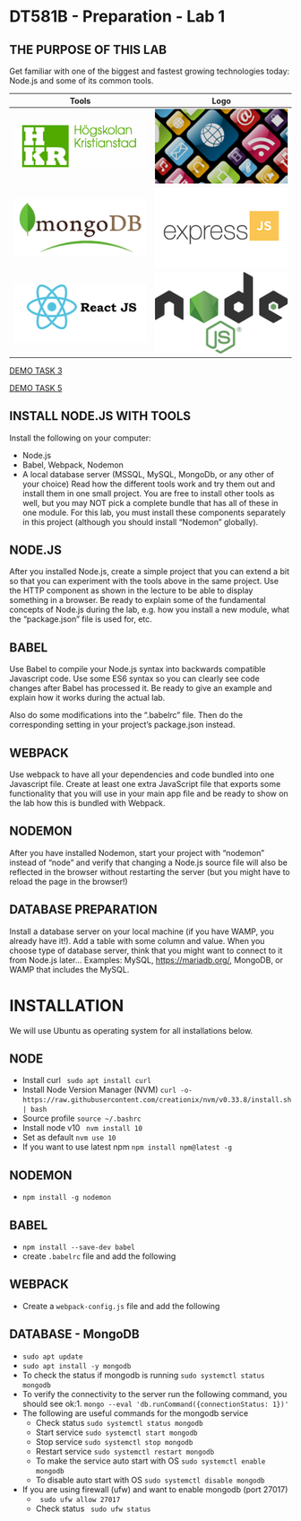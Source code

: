 DT581B - Preparation - Lab 1
=====================================


## THE PURPOSE OF THIS LAB
Get familiar with one of the biggest and fastest growing technologies today: Node.js and some of its
common tools.

Tools                   |  Logo
:-------------------------:|:-------------------------:
![hkr](https://github.com/iloveyii/mobile-platforms-dt581b/blob/master/images/hkr.png)  |  ![DT581B](https://github.com/iloveyii/mobile-platforms-dt581b/blob/master/images/dt581b.png)
![mongo](https://github.com/iloveyii/mobile-platforms-dt581b/blob/master/images/mongodb.png)  |  ![express](https://github.com/iloveyii/mobile-platforms-dt581b/blob/master/images/expressjs.png)
![react](https://github.com/iloveyii/mobile-platforms-dt581b/blob/master/images/reactjs.png)  |  ![node](https://github.com/iloveyii/mobile-platforms-dt581b/blob/master/images/nodejs.png)
  

[DEMO TASK 3](https://hkr-iot-lab1.firebaseapp.com/)

[DEMO TASK 5](https://task5-2098b.firebaseapp.com/)

## INSTALL NODE.JS WITH TOOLS
Install the following on your computer:
   * Node.js
   * Babel, Webpack, Nodemon
   * A local database server (MSSQL, MySQL, MongoDb, or any other of your choice)
Read how the different tools work and try them out and install them in one small project.
You are free to install other tools as well, but you may NOT pick a complete bundle that has all of
these in one module. For this lab, you must install these components separately in this project
(although you should install “Nodemon” globally). 

## NODE.JS
   After you installed Node.js, create a simple project that you can extend a bit so that you can
   experiment with the tools above in the same project. Use the HTTP component as shown in the
   lecture to be able to display something in a browser. Be ready to explain some of the fundamental
   concepts of Node.js during the lab, e.g. how you install a new module, what the “package.json” file is
   used for, etc.
   
## BABEL
Use Babel to compile your Node.js syntax into backwards compatible Javascript code. Use some ES6
syntax so you can clearly see code changes after Babel has processed it. Be ready to give an example
and explain how it works during the actual lab.

Also do some modifications into the “.babelrc” file. Then do the corresponding setting in your
project’s package.json instead.

## WEBPACK
Use webpack to have all your dependencies and code bundled into one Javascript file. Create at least
one extra JavaScript file that exports some functionality that you will use in your main app file and
be ready to show on the lab how this is bundled with Webpack.

## NODEMON
After you have installed Nodemon, start your project with “nodemon” instead of “node” and verify
that changing a Node.js source file will also be reflected in the browser without restarting the server
(but you might have to reload the page in the browser!)
  
## DATABASE PREPARATION
Install a database server on your local machine (if you have WAMP, you already have it!). 
Add a table with some column and value. When you choose type of database server, think that you
might want to connect to it from Node.js later...
Examples: MySQL, https://mariadb.org/, MongoDB, or WAMP that includes the MySQL.

# INSTALLATION
We will use Ubuntu as operating system for all installations below.

## NODE
   * Install curl
   ` sudo apt install curl`
   * Install Node Version Manager (NVM) 
   ` curl -o- https://raw.githubusercontent.com/creationix/nvm/v0.33.8/install.sh | bash `
   * Source profile ` source ~/.bashrc `
   * Install node v10 ` nvm install 10`
   * Set as default ` nvm use 10 `
   * If you want to use latest npm ` npm install npm@latest -g `

## NODEMON
   * `npm install -g nodemon`
   
## BABEL
   * `npm install --save-dev babel`
   * create `.babelrc` file and add the following
   
## WEBPACK
   * Create a `webpack-config.js` file and add the following
   
## DATABASE - MongoDB
   *  `sudo apt update`
   * `sudo apt install -y mongodb`
   * To check the status if mongodb is running
   `sudo systemctl status mongodb`
   * To verify the connectivity to the server run the following command, you should see ok:1.
   `mongo --eval 'db.runCommand({connectionStatus: 1})' `
   * The following are useful commands for the mongodb service
        * Check status `sudo systemctl status mongodb`
        * Start service `sudo systemctl start mongodb`
        * Stop service `sudo systemctl stop mongodb`
        * Restart service `sudo systemctl restart mongodb`
        * To make the service auto start with OS `sudo systemctl enable mongodb`
        * To disable auto start with OS `sudo systemctl disable mongodb`
   * If you are using firewall (ufw) and want to enable mongodb (port 27017)
        * ` sudo ufw allow 27017`
        * Check status ` sudo ufw status`
